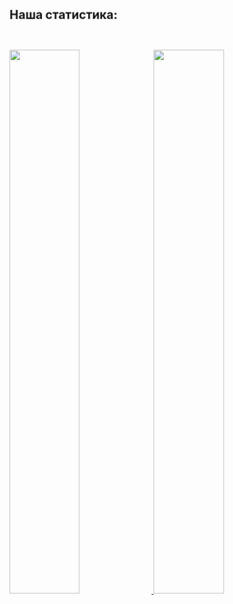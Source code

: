 ## Наша статистика:

<br/>
<p align="left">
  <a href="/">
  <img width="49.5%" src="https://github-readme-stats.vercel.app/api?username=SmollNet&theme=dracula&show_icons=true" />
    <img width="49.5%" src="https://github-readme-streak-stats.herokuapp.com/?user=SmollNet&theme=dracula&hide_border=true" />
  </a>
</p>
<br>
